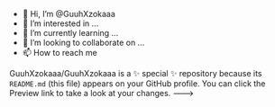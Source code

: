 - 👋 Hi, I’m @GuuhXzokaaa
- 👀 I’m interested in ...
- 🌱 I’m currently learning ...
- 💞️ I’m looking to collaborate on ...
- 📫 How to reach me


GuuhXzokaaa/GuuhXzokaaa is a ✨ special ✨ repository because its `README.md` (this file) appears on your GitHub profile.
You can click the Preview link to take a look at your changes.
--->
